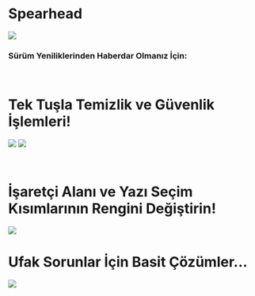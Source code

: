 # Spearhead

<img src="https://i.hizliresim.com/9YnQa8.jpg">

<h3>Sürüm Yeniliklerinden Haberdar Olmanız İçin:</h3>


<br>

# Tek Tuşla Temizlik ve Güvenlik İşlemleri!
<img src="https://i.hizliresim.com/rvhFLo.png"> <img src="https://i.hizliresim.com/075vim.png">

<br>

# İşaretçi Alanı ve Yazı Seçim Kısımlarının Rengini Değiştirin!
<img src="https://i.hizliresim.com/NU7yfM.png">

<br>

# Ufak Sorunlar İçin Basit Çözümler...
<img src="https://i.hizliresim.com/x4ChXa.png">
